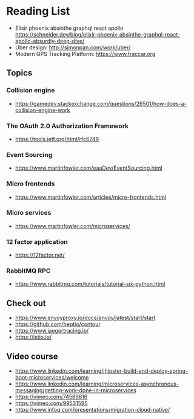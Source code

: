 # Reading List

- Elixir phoenix absinthe graphql react apollo <https://schneider.dev/blog/elixir-phoenix-absinthe-graphql-react-apollo-absurdly-deep-dive/>
- Uber design: <http://simonpan.com/work/uber/>
- Modern GPS Tracking Platform: <https://www.traccar.org>

## Topics

### Collision engine

- <https://gamedev.stackexchange.com/questions/26501/how-does-a-collision-engine-work>

### The OAuth 2.0 Authorization Framework

- <https://tools.ietf.org/html/rfc6749>

### Event Sourcing

- <https://www.martinfowler.com/eaaDev/EventSourcing.html>

### Micro frontends

- <https://www.martinfowler.com/articles/micro-frontends.html>

### Micro services

- <https://www.martinfowler.com/microservices/>

### 12 factor application

- <https://12factor.net/>

### RabbitMQ RPC

- <https://www.rabbitmq.com/tutorials/tutorial-six-python.html>

## Check out

- <https://www.envoyproxy.io/docs/envoy/latest/start/start>
- <https://github.com/heptio/contour>
- <https://www.jaegertracing.io/>
- <https://istio.io/>

## Video course

- <https://www.linkedin.com/learning/jhipster-build-and-deploy-spring-boot-microservices/welcome>
- <https://www.linkedin.com/learning/microservices-asynchronous-messaging/getting-work-done-in-microservices>
- <https://vimeo.com/74589816>
- <https://vimeo.com/99531595>
- <https://www.infoq.com/presentations/migration-cloud-native/>
